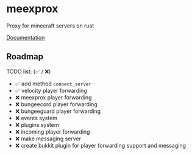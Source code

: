 # meexprox
Proxy for minecraft servers on rust

[Documentation](docs/index.md)

## Roadmap

TODO list: (✅ / ❌)
- ✅ add method `connect_server`
- ✅ velocity player forwarding
- ❌ meexprox player forwarding
- ❌ bungeecord player forwarding
- ❌ bungeeguard player forwarding
- ❌ events system
- ❌ plugins system
- ❌ incoming player forwarding
- ❌ make messaging server
- ❌ create bukkit plugin for player forwarding support and messaging
